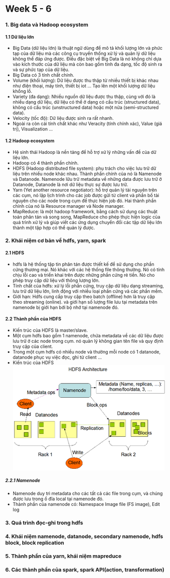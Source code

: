 # Week 5 - 6
### 1. Big data và Hadoop ecosystem
#### 1.1 Dữ liệu lớn
- Big Data (dữ liệu lớn) là thuật ngữ dùng để mô tả khối lượng lớn và phức tạp của dữ liệu mà các công cụ truyền thống xử lý và quản lý dữ liệu không thể đáp ứng được. Điều đặc biệt về Big Data là nó không chỉ dựa vào kích thước của dữ liệu mà còn bao gồm tính đa dạng, tốc độ sinh ra và sự phức tạp của dữ liệu.
- Big Data có 3 tính chất chính.
- Volume (khối lượng): Dữ liệu được thu thập từ nhiều thiết bị khác nhau như điện thoại, máy tính, thiết bị iot ...
Tạo lên một khối lượng dữ liệu khổng lồ.
- Variety (đa dạng): Nhiều nguồn dữ liệu được thu thập, cùng với đó là nhiều dạng dữ liệu, dữ liệu
có thể ở dạng có cấu trúc (structured data), không có cấu trúc (unstructured data) hoặc một nửa (semi-structured data).
- Velocity (tốc độ): Dữ liệu được sinh ra rất nhanh.
- Ngoài ra còn cái tính chất khác như Veracity (tính chính xác), Value (giá trị), Visualization ...
#### 1.2 Hadoop ecosystem
- Hệ sinh thái Hadoop là nền tảng để hỗ trợ xử lý những vấn đề của dữ liệu lớn.
- Hadoop có 4 thành phần chính.
- HDFS (Hadoop distributed file system): phụ trách cho việc lưu trữ dữ liệu trên nhiều node khác nhau. Thành phần chính của nó là Namenode và Datanode.
Namenode lữu trữ metadata về những data được lưu trữ ở Datanode, Datanode là nơi dữ liệu thực sự được lưu trữ.
- Yarn (Yet another resource negotiator): hỗ trợ quản lý tài nguyên trên các cụm, nó lập lịch trình cho các job được gửi từ client và phần bố tài nguyên cho các node trong cụm để thực hiện job đó. Hai thành phần chính của nó là Resource manager và Node manager.
- MapReduce: là một hadoop framework, bằng cách sử dụng các thuật toán phân tán và song song, MapReduce cho phép thực hiện logic của quá trình xử lý và giúp viết các ứng dụng chuyển đổi các tập dữ liệu lớn thành một tập hợp có thể quản lý được.
### 2. Khái niệm cơ bản về hdfs, yarn, spark
#### 2.1 HDFS
- hdfs là hệ thống tập tin phân tán được thiết kế để sử dụng cho phần cứng thương mại. Nó khác với các hệ thống file thông thường.
Nó có tính chịu lỗi cao và triển khai trên được những phần cứng rẻ tiền. Nó cho phép truy cập dữ liệu với thông lượng lớn. 
- Tính chất của hdfs: xử lý lỗi phần cứng, truy cập dữ liệu dạng streaming, lưu trữ dữ liệu lớn, linh động với nhiều loại phần cứng và các phần mềm.
- Giới hạn: Hdfs cung cấp truy cập theo batch (offline) hơn là truy cập theo streaming (online).
và giới hạn số lượng file lưu tại metadata trên namenode bị giới hạn bới bộ nhớ tại namenode đó.
#### 2.2 Thành phần của HDFS
- Kiến trúc của HDFS là master/slave.
- Một cụm hdfs bao gồm 1 namenode, chứa metadata về các dữ liệu được lưu trữ ở các node trong cụm.
nó quản lý không gian tên file và quy định truy cập của client. 
- Trong một cụm hdfs có nhiều node và thường mỗi node có 1 datanode, datanode phục vụ việc đọc, ghi từ client ...
- Kiến trúc của HDFS
![img.png](img.png)
##### 2.2.1  Namenode
- Namenode duy trì metadata cho các tất cả các file trong cụm, và chúng được lưu trong ổ đĩa local tại namenode đó.
- Thành phần của namenode có: Namespace Image file (FS image), Edit log

### 3. Quá trình đọc-ghi trong hdfs
### 4. Khái niệm namenode, datanode, secondary namenode, hdfs block, block replication
### 5. Thành phần của yarn, khái niệm mapreduce
### 6. Các thành phần của spark, spark API(action, transformation)
